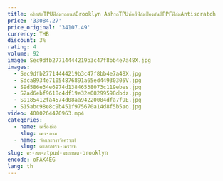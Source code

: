 ```yaml
---
title: คริสตัลTPUฟิล์มรถยนต์Brooklyn AshรถTPUห่อสีฟิล์มป้องกันสีPPFฟิล์มAntiscratch
price: '33084.27'
price_original: '34107.49'
currency: THB
discount: 3%
rating: 4
volume: 92
image: Sec9dfb27714444219b3c47f8bb4e7a48X.jpg
images:
  - Sec9dfb27714444219b3c47f8bb4e7a48X.jpg
  - Sdca8934e71054876891a65ed44930305V.jpg
  - S9d586e34e6974d13846538073c119ebes.jpg
  - S2ad6ebf9618c4df19e32e08299598dbdz.jpg
  - S9185412fa4574d08aa94220084dfa7f9E.jpg
  - S15abc98e8c9b451f975670a14d8f5b5ao.jpg
video: 4000264470963.mp4
categories:
  - name: เครื่องมือ
    slug: เคร-องม
  - name: วัดและการวิเคราะห์
    slug: ดและการว-เคราะห
slug: คร-สต-ลtpuฟ-มรถยนต-brooklyn
encode: oFAK4EG
lang: th
---
```

  